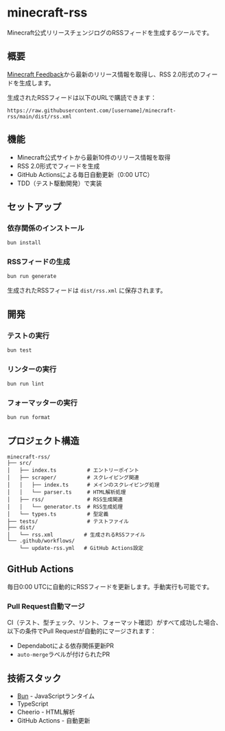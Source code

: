 # minecraft-rss

Minecraft公式リリースチェンジログのRSSフィードを生成するツールです。

## 概要

[Minecraft Feedback](https://feedback.minecraft.net/hc/en-us/sections/360001186971-Release-Changelogs)から最新のリリース情報を取得し、RSS 2.0形式のフィードを生成します。

生成されたRSSフィードは以下のURLで購読できます：

```
https://raw.githubusercontent.com/[username]/minecraft-rss/main/dist/rss.xml
```

## 機能

- Minecraft公式サイトから最新10件のリリース情報を取得
- RSS 2.0形式でフィードを生成
- GitHub Actionsによる毎日自動更新（0:00 UTC）
- TDD（テスト駆動開発）で実装

## セットアップ

### 依存関係のインストール

```bash
bun install
```

### RSSフィードの生成

```bash
bun run generate
```

生成されたRSSフィードは `dist/rss.xml` に保存されます。

## 開発

### テストの実行

```bash
bun test
```

### リンターの実行

```bash
bun run lint
```

### フォーマッターの実行

```bash
bun run format
```

## プロジェクト構造

```
minecraft-rss/
├── src/
│   ├── index.ts          # エントリーポイント
│   ├── scraper/          # スクレイピング関連
│   │   ├── index.ts      # メインのスクレイピング処理
│   │   └── parser.ts     # HTML解析処理
│   ├── rss/              # RSS生成関連
│   │   └── generator.ts  # RSS生成処理
│   └── types.ts          # 型定義
├── tests/                # テストファイル
├── dist/
│   └── rss.xml          # 生成されるRSSファイル
└── .github/workflows/
    └── update-rss.yml   # GitHub Actions設定
```

## GitHub Actions

毎日0:00 UTCに自動的にRSSフィードを更新します。手動実行も可能です。

### Pull Request自動マージ

CI（テスト、型チェック、リント、フォーマット確認）がすべて成功した場合、以下の条件でPull Requestが自動的にマージされます：

- Dependabotによる依存関係更新PR
- `auto-merge`ラベルが付けられたPR

## 技術スタック

- [Bun](https://bun.sh) - JavaScriptランタイム
- TypeScript
- Cheerio - HTML解析
- GitHub Actions - 自動更新
